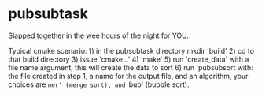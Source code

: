 # pubsubtask

Slapped together in the wee hours of the night for YOU.

Typical cmake scenario:
	1) in the pubsubtask directory mkdir 'build'
	2) cd to that build directory
	3) issue 'cmake ..'
	4) 'make'
	5) run 'create_data' with a file name argument, this will create the data to sort
	6) run 'pubsubsort with: the file created in step 1, a name for the output file,
		and an algorithm, your choices are `mer' (merge sort), and `bub' (bubble sort).
